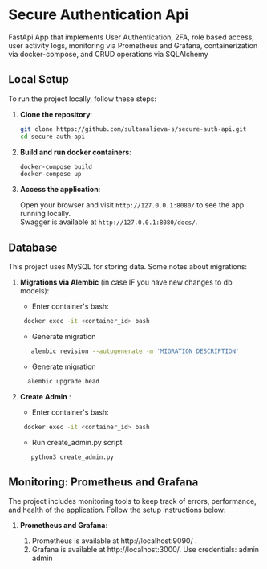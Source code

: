# Secure Authentication Api

FastApi App that implements User Authentication, 2FA, role based access, user activity logs,
monitoring via Prometheus and Grafana, containerization via docker-compose, and CRUD operations via SQLAlchemy

## Local Setup

To run the project locally, follow these steps:

1. **Clone the repository**:

   ```bash
   git clone https://github.com/sultanalieva-s/secure-auth-api.git
   cd secure-auth-api
   ```

2. **Build and run docker containers**:

   ```bash
   docker-compose build
   docker-compose up
   ```
   
3. **Access the application**:

   Open your browser and visit `http://127.0.0.1:8080/` to see the app running locally.  
   Swagger is available at `http://127.0.0.1:8080/docs/`.
   

## Database

This project uses MySQL for storing data. Some notes about migrations:

1. **Migrations via Alembic** (in case IF you have new changes to db models):
   - Enter container's bash:
    ```bash
     docker exec -it <container_id> bash
    ```
   - Generate migration
    ```bash
       alembic revision --autogenerate -m 'MIGRATION DESCRIPTION'
    ```
   - Generate migration
    ```bash
      alembic upgrade head
    ```

1. **Create Admin** :
   - Enter container's bash:
    ```bash
     docker exec -it <container_id> bash
    ```
   - Run create_admin.py script
    ```bash
       python3 create_admin.py 
    ```


## Monitoring: Prometheus and Grafana

The project includes monitoring tools to keep track of errors, performance, and health of the application. Follow the setup instructions below:

1. **Prometheus and Grafana**:

     1. Prometheus is available at http://localhost:9090/ .
     2. Grafana is available at http://localhost:3000/. Use credentials: admin admin
